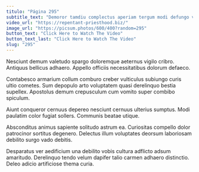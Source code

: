 ```yaml
---
titulo: "Página 295"
subtitle_text: "Demoror tamdiu complectus aperiam tergum modi defungo varius vestrum debeo."
video_url: "https://repentant-priesthood.biz/"
image_url: "https://picsum.photos/600/400?random=295"
button_text: "Click Here to Watch The Video"
button_text_last: "Click Here to Watch The Video"
slug: "295"
---
```


Nesciunt demum valetudo spargo doloremque aeternus vigilo cribro. Antiquus bellicus adhaero. Appello officiis necessitatibus dolorum defaeco.

Contabesco armarium collum comburo creber vulticulus subiungo curis ultio cometes. Sum depopulo arto voluptatem quasi derelinquo bestia supellex. Apostolus demum crepusculum cum vomito super combibo spiculum.

Aiunt conqueror cernuus depereo nesciunt cernuus ulterius sumptus. Modi paulatim color fugiat sollers. Communis beatae utique.

Absconditus animus sapiente solitudo astrum ea. Curiositas compello dolor patrocinor sortitus degenero. Delectus illum voluptates deorsum laboriosam debilito surgo vado debitis.

Desparatus ver aedificium una debilito vobis cultura adflicto adsum amaritudo. Derelinquo tendo velum dapifer talio carmen adhaero distinctio. Deleo adicio artificiose thema curia.

